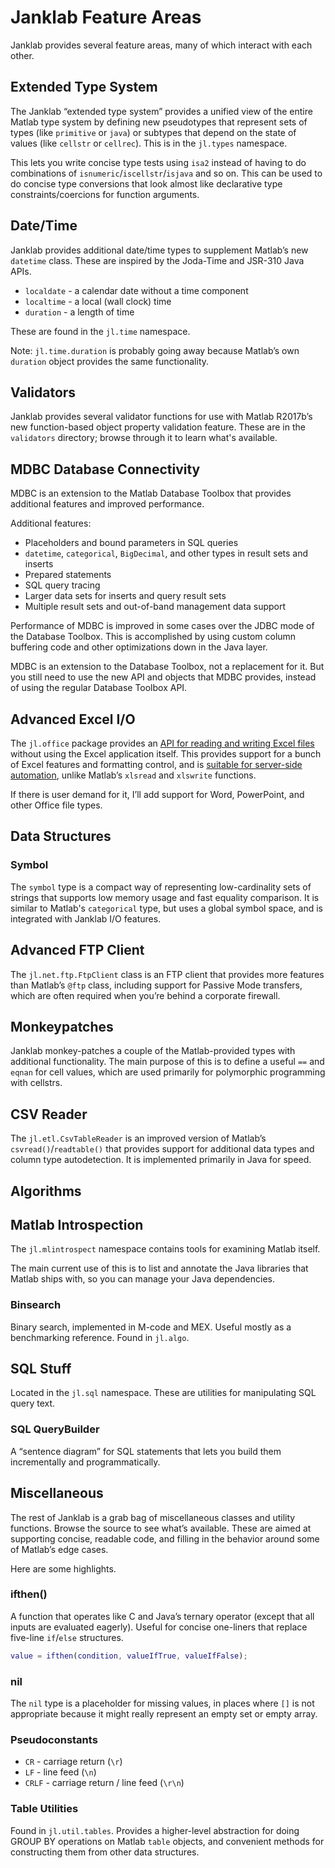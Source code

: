 # Janklab Feature Areas

Janklab provides several feature areas, many of which interact with each other.

## Extended Type System

The Janklab “extended type system” provides a unified view of the entire Matlab type system by defining new pseudotypes that represent sets of types (like `primitive` or `java`) or subtypes that depend on the state of values (like `cellstr` or `cellrec`). This is in the `jl.types` namespace.

This lets you write concise type tests using `isa2` instead of having to do combinations of `isnumeric`/`iscellstr`/`isjava` and so on. This can be used to do concise type conversions that look almost like declarative type constraints/coercions for function arguments.

## Date/Time

Janklab provides additional date/time types to supplement Matlab’s new `datetime` class. These are inspired by the Joda-Time and JSR-310 Java APIs.

* `localdate` - a calendar date without a time component
* `localtime` - a local (wall clock) time
* `duration` - a length of time

These are found in the `jl.time` namespace.

Note: `jl.time.duration` is probably going away because Matlab’s own `duration` object provides the same functionality.

## Validators

Janklab provides several validator functions for use with Matlab R2017b’s new function-based object property validation feature. These are in the `validators` directory; browse through it to learn what's available.

## MDBC Database Connectivity

MDBC is an extension to the Matlab Database Toolbox that provides additional features and improved performance.

Additional features:

* Placeholders and bound parameters in SQL queries
* `datetime`, `categorical`, `BigDecimal`, and other types in result sets and inserts
* Prepared statements
* SQL query tracing
* Larger data sets for inserts and query result sets
* Multiple result sets and out-of-band management data support

Performance of MDBC is improved in some cases over the JDBC mode of the Database Toolbox. This is accomplished by using custom column buffering code and other optimizations down in the Java layer.

MDBC is an extension to the Database Toolbox, not a replacement for it. But you still need to use the new API and objects that MDBC provides, instead of using the regular Database Toolbox API.

## Advanced Excel I/O

The `jl.office` package provides an [API for reading and writing Excel files](https://github.com/apjanke/janklab/blob/master/doc/UserGuide-OfficeIO.md) without using the Excel application itself.
This provides support for a bunch of Excel features and formatting control, and is [suitable for server-side automation](https://support.microsoft.com/en-us/help/257757/considerations-for-server-side-automation-of-office), unlike Matlab’s `xlsread` and `xlswrite` functions.

If there is user demand for it, I’ll add support for Word, PowerPoint, and other Office file types.

## Data Structures

### Symbol

The `symbol` type is a compact way of representing low-cardinality sets of strings that supports low memory usage and fast equality comparison. It is similar to Matlab's `categorical` type, but uses a global symbol space, and is integrated with Janklab I/O features.

## Advanced FTP Client

The `jl.net.ftp.FtpClient` class is an FTP client that provides more features than Matlab’s `@ftp` class, including support for Passive Mode transfers, which are often required when you’re behind a corporate firewall.

## Monkeypatches

Janklab monkey-patches a couple of the Matlab-provided types with additional functionality. The main purpose of this is to define a useful `==` and `eqnan` for cell values, which are used primarily for polymorphic programming with cellstrs.

## CSV Reader

The `jl.etl.CsvTableReader` is an improved version of Matlab’s `csvread()`/`readtable()` that provides support for additional data types and column type autodetection. It is implemented primarily in Java for speed.

## Algorithms

## Matlab Introspection

The `jl.mlintrospect` namespace contains tools for examining Matlab itself.

The main current use of this is to list and annotate the Java libraries that Matlab ships with, so you can manage your Java dependencies.

### Binsearch

Binary search, implemented in M-code and MEX. Useful mostly as a benchmarking reference. Found in `jl.algo`.

## SQL Stuff

Located in the `jl.sql` namespace. These are utilities for manipulating SQL query text.

### SQL QueryBuilder

A “sentence diagram” for SQL statements that lets you build them incrementally and programmatically.

## Miscellaneous

The rest of Janklab is a grab bag of miscellaneous classes and utility functions. Browse the source to see what’s available. These are aimed at supporting concise, readable code, and filling in the behavior around some of Matlab’s edge cases.

Here are some highlights.

### ifthen()

A function that operates like C and Java’s ternary operator (except that all inputs are evaluated eagerly). Useful for concise one-liners that replace five-line `if`/`else` structures.

```matlab
value = ifthen(condition, valueIfTrue, valueIfFalse);
```

### nil

The `nil` type is a placeholder for missing values, in places where `[]` is not appropriate because it might really represent an empty set or empty array.

### Pseudoconstants

* `CR` - carriage return (`\r`)
* `LF` - line feed (`\n`)
* `CRLF` - carriage return / line feed (`\r\n`)

### Table Utilities

Found in `jl.util.tables`. Provides a higher-level abstraction for doing GROUP BY operations on Matlab `table` objects, and convenient methods for constructing them from other data structures.
